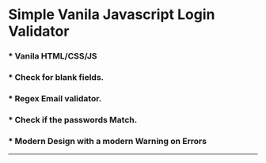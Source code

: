 # Simple Vanila Javascript Login Validator

### * Vanila HTML/CSS/JS
### * Check for blank fields.
### * Regex Email validator.
### * Check if the passwords Match.
### * Modern Design with a modern Warning on Errors

---
 